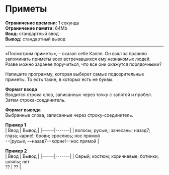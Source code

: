 # Приметы

**Ограничение времени:** 1 секунда  
**Ограничение памяти:** 64Mb  
**Ввод:** стандартный ввод  
**Вывод:** стандартный вывод  

---

«Посмотрим приметы», – сказал себе Калле. Он взял за правило запоминать приметы всех встречавшихся ему незнакомых людей. Разве можно заранее поручиться, что все они окажутся порядочными?

Напишите программу, которая выберет самые подозрительные приметы. То есть такие, в которых есть не буквы.

**Формат ввода**  
Вводится строка слов, записанных через точку с запятой и пробел. Затем строка-соединитель.

**Формат вывода**  
Выбранные слова, записанные через строку-соединитель.

**Пример 1**  
| Ввод | Вывод |
|------|-------|
| волосы; русые,; зачесаны; назад7; глаза; карие!; брови; срослись; нос прямой<br>-$- | русые,-$-назад7-$-карие!-$-нос прямой |

**Пример 2**  
| Ввод | Вывод |
|------|-------|
| Серый; костюм; коричневые; ботинки; шляпы; нет<br>?? | ?? |